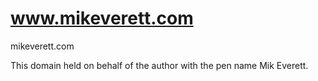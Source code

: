 # www.mikeverett.com
mikeverett.com

This domain held on behalf of the author with the pen name Mik Everett.


